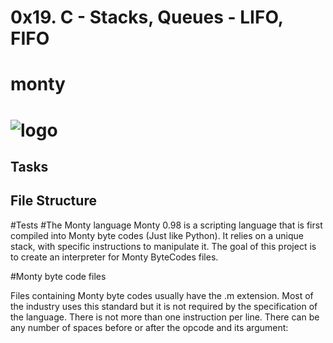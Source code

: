 # 0x19. C - Stacks, Queues - LIFO, FIFO
# monty

# ![logo](https://miro.medium.com/max/1400/1*zKnDkJpL-4GQ36kzrDiODQ.png)

## Tasks
## File Structure

#Tests
#The Monty language
Monty 0.98 is a scripting language that is first compiled into Monty byte codes (Just like Python). It relies on a unique stack, with specific instructions to manipulate it. The goal of this project is to create an interpreter for Monty ByteCodes files.

#Monty byte code files

Files containing Monty byte codes usually have the .m extension. Most of the industry uses this standard but it is not required by the specification of the language. There is not more than one instruction per line. There can be any number of spaces before or after the opcode and its argument:
